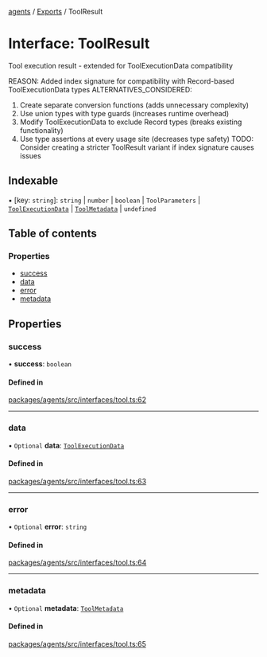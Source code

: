 <!-- 
 ⚠️  AUTO-GENERATED FILE - DO NOT EDIT MANUALLY
 This file is automatically generated by scripts/docs-generator.js
 To make changes, edit the source TypeScript files or update the generator script
-->

[agents](../../) / [Exports](../modules) / ToolResult

# Interface: ToolResult

Tool execution result - extended for ToolExecutionData compatibility

REASON: Added index signature for compatibility with Record-based ToolExecutionData types
ALTERNATIVES_CONSIDERED:
1. Create separate conversion functions (adds unnecessary complexity)
2. Use union types with type guards (increases runtime overhead)
3. Modify ToolExecutionData to exclude Record types (breaks existing functionality)
4. Use type assertions at every usage site (decreases type safety)
TODO: Consider creating a stricter ToolResult variant if index signature causes issues

## Indexable

▪ [key: `string`]: `string` \| `number` \| `boolean` \| `ToolParameters` \| [`ToolExecutionData`](../modules#toolexecutiondata) \| [`ToolMetadata`](../modules#toolmetadata) \| `undefined`

## Table of contents

### Properties

- [success](ToolResult#success)
- [data](ToolResult#data)
- [error](ToolResult#error)
- [metadata](ToolResult#metadata)

## Properties

### success

• **success**: `boolean`

#### Defined in

[packages/agents/src/interfaces/tool.ts:62](https://github.com/woojubb/robota/blob/a69b4da7c5c53be6f90be7c6508928a6d39cf60b/packages/agents/src/interfaces/tool.ts#L62)

___

### data

• `Optional` **data**: [`ToolExecutionData`](../modules#toolexecutiondata)

#### Defined in

[packages/agents/src/interfaces/tool.ts:63](https://github.com/woojubb/robota/blob/a69b4da7c5c53be6f90be7c6508928a6d39cf60b/packages/agents/src/interfaces/tool.ts#L63)

___

### error

• `Optional` **error**: `string`

#### Defined in

[packages/agents/src/interfaces/tool.ts:64](https://github.com/woojubb/robota/blob/a69b4da7c5c53be6f90be7c6508928a6d39cf60b/packages/agents/src/interfaces/tool.ts#L64)

___

### metadata

• `Optional` **metadata**: [`ToolMetadata`](../modules#toolmetadata)

#### Defined in

[packages/agents/src/interfaces/tool.ts:65](https://github.com/woojubb/robota/blob/a69b4da7c5c53be6f90be7c6508928a6d39cf60b/packages/agents/src/interfaces/tool.ts#L65)
